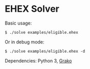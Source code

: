 # EHEX Solver

Basic usage:

```
$ ./solve examples/eligible.ehex
```

Or in debug mode:

```
$ ./solve examples/eligible.ehex -d
```

Dependencies: Python 3, [Grako](https://bitbucket.org/apalala/grako)
